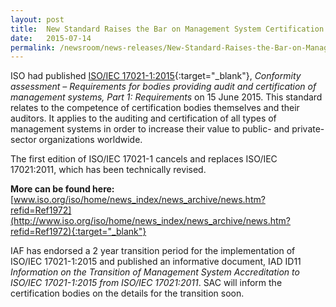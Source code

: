 ```yaml
---
layout: post
title:  New Standard Raises the Bar on Management System Certification
date:   2015-07-14
permalink: /newsroom/news-releases/New-Standard-Raises-the-Bar-on-Management-System-Certification
---
```


ISO had published [ISO/IEC 17021-1:2015](http://www.iso.org/obp/ui/#iso:std:iso-iec:17021:-1:ed-1:v1:en){:target="_blank"}, _Conformity assessment – Requirements for bodies providing audit and certification of management systems, Part 1: Requirements_ on 15 June 2015. This standard relates to the competence of certification bodies themselves and their auditors. It applies to the auditing and certification of all types of management systems in order to increase their value to public- and private-sector organizations worldwide.
 
The first edition of ISO/IEC 17021-1 cancels and replaces ISO/IEC 17021:2011, which has been technically revised.  
 
**More can be found here:** [www.iso.org/iso/home/news_index/news_archive/news.htm?refid=Ref1972](http://www.iso.org/iso/home/news_index/news_archive/news.htm?refid=Ref1972){:target="_blank"}
 
IAF has endorsed a 2 year transition period for the implementation of ISO/IEC 17021-1:2015 and published an informative document, IAD ID11 _Information on the Transition of Management System Accreditation to ISO/IEC 17021-1:2015 from ISO/IEC 17021:2011_. SAC will inform the certification bodies on the details for the transition soon.
